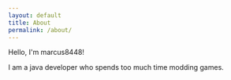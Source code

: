 ```yaml
---
layout: default
title: About
permalink: /about/
---
```


Hello, I'm marcus8448!

I am a java developer who spends too much time modding games.
